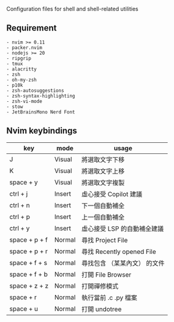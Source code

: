 Configuration files for shell and shell-related utilities

## Requirement
```
- nvim >= 0.11
- packer.nvim
- nodejs >= 20
- ripgrip
- tmux
- alacritty
- zsh
- oh-my-zsh
- p10k
- zsh-autosuggestions
- zsh-syntax-highlighting
- zsh-vi-mode
- stow 
- JetBrainsMono Nerd Font
```



## Nvim keybindings

| key           | mode   | usage            |
| ------------- | ------ | ---------------- |
| J             | Visual | 將選取文字下移          |
| K             | Visual | 將選取文字上移          |
| space + y     | Visual | 將選取文字複製          |
| ctrl + j      | Insert | 虛心接受 Copilot 建議  |
| ctrl + n      | Insert | 下一個自動補全          |
| ctrl + p      | Insert | 上一個自動補全          |
| ctrl + y      | Insert | 虛心接受 LSP 的自動補全建議 |
| space + p + f | Normal | 尋找 Project File  |
| space + p + r | Normal | 尋找 Recently opened File |
| space + f + s | Normal | 尋找包含 （某某內文） 的文件  |
| space + f + b | Normal | 打開 File Browser  |
| space + z + z | Normal | 打開禪修模式           |
| space + r     | Normal | 執行當前 .c .py 檔案   |
| space + u     | Normal | 打開 undotree      |


